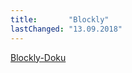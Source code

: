 ```yaml
---
title:       "Blockly"
lastChanged: "13.09.2018"
---
```


[Blockly-Doku](https://github.com/ioBroker/ioBroker.javascript/blob/master/docs/de/blockly.md)
